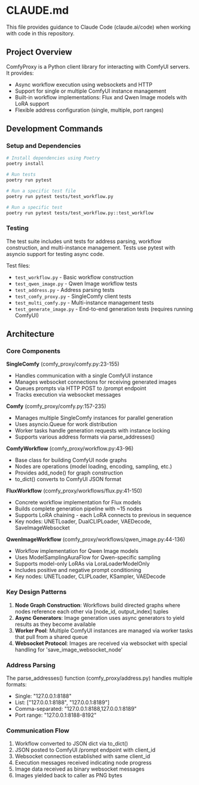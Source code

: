 # CLAUDE.md

This file provides guidance to Claude Code (claude.ai/code) when working with code in this repository.

## Project Overview

ComfyProxy is a Python client library for interacting with ComfyUI servers. It provides:
- Async workflow execution using websockets and HTTP
- Support for single or multiple ComfyUI instance management  
- Built-in workflow implementations: Flux and Qwen Image models with LoRA support
- Flexible address configuration (single, multiple, port ranges)

## Development Commands

### Setup and Dependencies
```bash
# Install dependencies using Poetry
poetry install

# Run tests
poetry run pytest

# Run a specific test file
poetry run pytest tests/test_workflow.py

# Run a specific test
poetry run pytest tests/test_workflow.py::test_workflow
```

### Testing
The test suite includes unit tests for address parsing, workflow construction, and multi-instance management. Tests use pytest with asyncio support for testing async code.

Test files:
- `test_workflow.py` - Basic workflow construction
- `test_qwen_image.py` - Qwen Image workflow tests
- `test_address.py` - Address parsing tests
- `test_comfy_proxy.py` - SingleComfy client tests
- `test_multi_comfy.py` - Multi-instance management tests
- `test_generate_image.py` - End-to-end generation tests (requires running ComfyUI)

## Architecture

### Core Components

**SingleComfy** (comfy_proxy/comfy.py:23-155)
- Handles communication with a single ComfyUI instance
- Manages websocket connections for receiving generated images
- Queues prompts via HTTP POST to /prompt endpoint
- Tracks execution via websocket messages

**Comfy** (comfy_proxy/comfy.py:157-235)  
- Manages multiple SingleComfy instances for parallel generation
- Uses asyncio.Queue for work distribution
- Worker tasks handle generation requests with instance locking
- Supports various address formats via parse_addresses()

**ComfyWorkflow** (comfy_proxy/workflow.py:43-96)
- Base class for building ComfyUI node graphs
- Nodes are operations (model loading, encoding, sampling, etc.)
- Provides add_node() for graph construction
- to_dict() converts to ComfyUI JSON format

**FluxWorkflow** (comfy_proxy/workflows/flux.py:41-150)
- Concrete workflow implementation for Flux models
- Builds complete generation pipeline with ~15 nodes
- Supports LoRA chaining - each LoRA connects to previous in sequence
- Key nodes: UNETLoader, DualCLIPLoader, VAEDecode, SaveImageWebsocket

**QwenImageWorkflow** (comfy_proxy/workflows/qwen_image.py:44-136)
- Workflow implementation for Qwen Image models
- Uses ModelSamplingAuraFlow for Qwen-specific sampling
- Supports model-only LoRAs via LoraLoaderModelOnly
- Includes positive and negative prompt conditioning
- Key nodes: UNETLoader, CLIPLoader, KSampler, VAEDecode

### Key Design Patterns

1. **Node Graph Construction**: Workflows build directed graphs where nodes reference each other via [node_id, output_index] tuples
2. **Async Generators**: Image generation uses async generators to yield results as they become available
3. **Worker Pool**: Multiple ComfyUI instances are managed via worker tasks that pull from a shared queue
4. **Websocket Protocol**: Images are received via websocket with special handling for 'save_image_websocket_node'

### Address Parsing
The parse_addresses() function (comfy_proxy/address.py) handles multiple formats:
- Single: "127.0.0.1:8188"
- List: ["127.0.0.1:8188", "127.0.0.1:8189"]  
- Comma-separated: "127.0.0.1:8188,127.0.0.1:8189"
- Port range: "127.0.0.1:8188-8192"

### Communication Flow
1. Workflow converted to JSON dict via to_dict()
2. JSON posted to ComfyUI /prompt endpoint with client_id
3. Websocket connection established with same client_id
4. Execution messages received indicating node progress
5. Image data received as binary websocket messages
6. Images yielded back to caller as PNG bytes